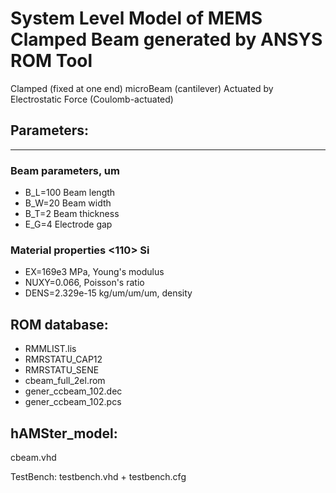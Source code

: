 # System Level Model of MEMS Clamped Beam generated by ANSYS ROM Tool

Clamped (fixed at one end) microBeam (cantilever) Actuated by Electrostatic Force (Coulomb-actuated)

## Parameters:
-----------
### Beam parameters, um
* B_L=100  Beam length
* B_W=20   Beam width
* B_T=2    Beam thickness
* E_G=4    Electrode gap

### Material properties <110> Si
* EX=169e3 MPa, Young's modulus
* NUXY=0.066, Poisson's ratio
* DENS=2.329e-15 kg/um/um/um, density

## ROM database:

* RMMLIST.lis
* RMRSTATU_CAP12
* RMRSTATU_SENE
* cbeam_full_2el.rom
* gener_ccbeam_102.dec
* gener_ccbeam_102.pcs 

## hAMSter_model:
  cbeam.vhd
  
TestBench: testbench.vhd + testbench.cfg
